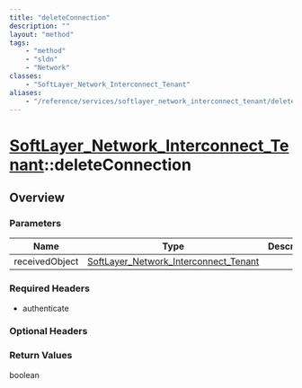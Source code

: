 ```yaml
---
title: "deleteConnection"
description: ""
layout: "method"
tags:
    - "method"
    - "sldn"
    - "Network"
classes:
    - "SoftLayer_Network_Interconnect_Tenant"
aliases:
    - "/reference/services/softlayer_network_interconnect_tenant/deleteConnection"
---
```

# [SoftLayer_Network_Interconnect_Tenant](/reference/services/SoftLayer_Network_Interconnect_Tenant)::deleteConnection




## Overview 


### Parameters 
|Name | Type | Description |
| --- | --- | --- |
|receivedObject| <a href='/reference/datatypes/SoftLayer_Network_Interconnect_Tenant'>SoftLayer_Network_Interconnect_Tenant </a>| |


### Required Headers
* authenticate

### Optional Headers

### Return Values
boolean

